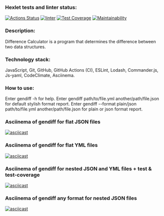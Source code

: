 ### Hexlet tests and linter status:
[![Actions Status](https://github.com/jenka-ej/frontend-project-46/workflows/hexlet-check/badge.svg)](https://github.com/jenka-ej/frontend-project-46/actions)
[![linter](https://github.com/jenka-ej/frontend-project-46/actions/workflows/linter.yml/badge.svg)](https://github.com/jenka-ej/frontend-project-46/actions/workflows/linter.yml)
[![Test Coverage](https://api.codeclimate.com/v1/badges/1cf1d7b05b20379e0301/test_coverage)](https://codeclimate.com/github/jenka-ej/frontend-project-46/test_coverage)
[![Maintainability](https://api.codeclimate.com/v1/badges/1cf1d7b05b20379e0301/maintainability)](https://codeclimate.com/github/jenka-ej/frontend-project-46/maintainability)

### Description:
Difference Calculator is a program that determines the difference between two data structures.

### Technology stack:
JavaScript, Git, GitHub, GitHub Actions (CI), ESLint, Lodash, Commander.js, Js-yaml, CodeClimate, Asciinema.

### How to use:
Enter gendiff -h for help. Enter gendiff path/to/file.yml another/path/file.json for default stylish format report. Enter gendiff --format plain/json path/to/file.yml another/path/file.json for plain or json format report.

### Asciinema of gendiff for flat JSON files
[![asciicast](https://asciinema.org/a/9FACSSpmL0Twmhmrgb3NLQvCW.svg)](https://asciinema.org/a/9FACSSpmL0Twmhmrgb3NLQvCW)

### Asciinema of gendiff for flat YML files
[![asciicast](https://asciinema.org/a/AX3KuqtTqapIwpGTD0rWhRaZd.svg)](https://asciinema.org/a/AX3KuqtTqapIwpGTD0rWhRaZd)

### Asciinema of gendiff for nested JSON and YML files + test & test-coverage
[![asciicast](https://asciinema.org/a/p7lu6jiWi9BWuOmGWOZojWUAX.svg)](https://asciinema.org/a/p7lu6jiWi9BWuOmGWOZojWUAX)

### Asciinema of gendiff any format for nested JSON files
[![asciicast](https://asciinema.org/a/FV1Mt54cLivOYlLLq2PKxQpGl.svg)](https://asciinema.org/a/FV1Mt54cLivOYlLLq2PKxQpGl)
